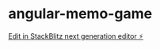 # angular-memo-game

[Edit in StackBlitz next generation editor ⚡️](https://stackblitz.com/~/github.com/webskidev/angular-memo-game)